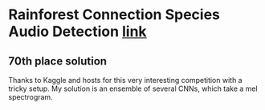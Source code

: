 # Rainforest Connection Species Audio Detection [link](https://www.kaggle.com/c/rfcx-species-audio-detection/overview)

## 70th place solution

Thanks to Kaggle and hosts for this very interesting competition with a tricky setup. My solution is an ensemble of several CNNs, which take a mel spectrogram.
